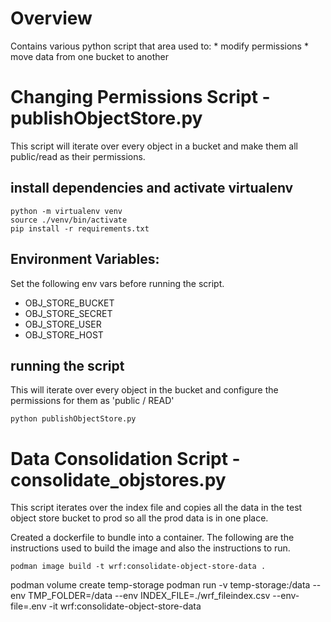# Overview

Contains various python script that area used to:
    * modify permissions
    * move data from one bucket to another

# Changing Permissions Script - publishObjectStore.py

This script will iterate over every object in a bucket and make them all
public/read as their permissions.

## install dependencies and activate virtualenv

```
python -m virtualenv venv
source ./venv/bin/activate
pip install -r requirements.txt
```

## Environment Variables:

Set the following env vars before running the script.

* OBJ_STORE_BUCKET
* OBJ_STORE_SECRET
* OBJ_STORE_USER
* OBJ_STORE_HOST

## running the script

This will iterate over every object in the bucket and configure the permissions
for them as 'public / READ'

```
python publishObjectStore.py
```

# Data Consolidation Script - consolidate_objstores.py

This script iterates over the index file and copies all the data in the test
object store bucket to prod so all the prod data is in one place.

Created a dockerfile to bundle into a container.  The following are the instructions
used to build the image and also the instructions to run.

`podman image build -t wrf:consolidate-object-store-data .`

podman volume create temp-storage
podman run -v temp-storage:/data --env TMP_FOLDER=/data --env INDEX_FILE=./wrf_fileindex.csv --env-file=.env  -it wrf:consolidate-object-store-data


